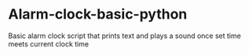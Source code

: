 # Alarm-clock-basic-python
Basic alarm clock script that prints text and plays a sound once set time meets current clock time
